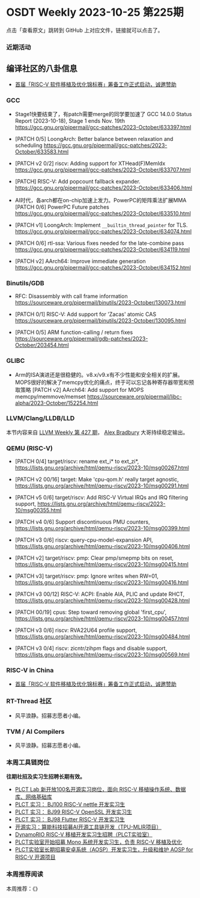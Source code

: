 # OSDT Weekly 2023-10-25 第225期

点击「查看原文」跳转到 GitHub 上对应文件，链接就可以点击了。

### 近期活动

## 编译社区的八卦信息

- [首届「RISC-V 软件移植及优化锦标赛」筹备工作正式启动，诚邀赞助](https://mp.weixin.qq.com/s/3q8f-KxgS4AY3IKLdXPSfg)

### GCC

- Stage1快要结束了，有patch需要merge的同学要加速了
  GCC 14.0.0 Status Report (2023-10-18), Stage 1 ends Nov. 19th
  https://gcc.gnu.org/pipermail/gcc-patches/2023-October/633397.html

- [PATCH 0/5] LoongArch: Better balance between relaxation and scheduling
  https://gcc.gnu.org/pipermail/gcc-patches/2023-October/633583.html

- [PATCH v2 0/2] riscv: Adding support for XTHead(F)MemIdx
  https://gcc.gnu.org/pipermail/gcc-patches/2023-October/633707.html

- [PATCH] RISC-V: Add popcount fallback expander.
  https://gcc.gnu.org/pipermail/gcc-patches/2023-October/633406.html

- AI时代，各arch都在on-chip加速上发力。PowerPC的矩阵乘法扩展MMA
  [PATCH 0/6] PowerPC Future patches
  https://gcc.gnu.org/pipermail/gcc-patches/2023-October/633510.html

- [PATCH v1] LoongArch: Implement `__builtin_thread_pointer` for TLS.
  https://gcc.gnu.org/pipermail/gcc-patches/2023-October/634074.html

- [PATCH 0/6] rtl-ssa: Various fixes needed for the late-combine pass
  https://gcc.gnu.org/pipermail/gcc-patches/2023-October/634119.html

- [PATCH v2] AArch64: Improve immediate generation
  https://gcc.gnu.org/pipermail/gcc-patches/2023-October/634152.html


### Binutils/GDB

- RFC: Disassembly with call frame information
  https://sourceware.org/pipermail/binutils/2023-October/130073.html

- [PATCH 0/1] RISC-V: Add support for 'Zacas' atomic CAS
  https://sourceware.org/pipermail/binutils/2023-October/130095.html

- [PATCH 0/5] ARM function-calling / return fixes
  https://sourceware.org/pipermail/gdb-patches/2023-October/203454.html

### GLIBC

- Arm的ISA演进还是很稳健的。v8.x/v9.x有不少性能和安全相关的扩展。
  MOPS很好的解决了memcpy优化的痛点，终于可以忘记各种寄存器带宽和预取策略
  [PATCH v2] AArch64: Add support for MOPS memcpy/memmove/memset
  https://sourceware.org/pipermail/libc-alpha/2023-October/152254.html

### LLVM/Clang/LLDB/LLD

本节内容来自 [LLVM Weekly 第 427 期](http://llvmweekly.org/issue/427)，
[Alex Bradbury](https://www.linkedin.com/in/alex-bradbury/) 大哥持续稳定输出。

### QEMU (RISC-V)


- [PATCH 0/4] target/riscv: rename ext_i* to ext_zi*,
  https://lists.gnu.org/archive/html/qemu-riscv/2023-10/msg00267.html

- [PATCH v2 00/16] target: Make 'cpu-qom.h' really target agnostic,
  https://lists.gnu.org/archive/html/qemu-riscv/2023-10/msg00291.html

- [PATCH v5 0/6] target/riscv: Add RISC-V Virtual IRQs and IRQ filtering support,
  https://lists.gnu.org/archive/html/qemu-riscv/2023-10/msg00355.html

- [PATCH v4 0/6] Support discontinuous PMU counters,
  https://lists.gnu.org/archive/html/qemu-riscv/2023-10/msg00399.html

- [PATCH v3 0/6] riscv: query-cpu-model-expansion API,
  https://lists.gnu.org/archive/html/qemu-riscv/2023-10/msg00406.html

- [PATCH v2] target/riscv: pmp: Clear pmp/smepmp bits on reset,
  https://lists.gnu.org/archive/html/qemu-riscv/2023-10/msg00415.html

- [PATCH v3] target/riscv: pmp: Ignore writes when RW=01,
  https://lists.gnu.org/archive/html/qemu-riscv/2023-10/msg00416.html

- [PATCH v3 00/12] RISC-V: ACPI: Enable AIA, PLIC and update RHCT,
  https://lists.gnu.org/archive/html/qemu-riscv/2023-10/msg00428.html

- [PATCH 00/19] cpus: Step toward removing global 'first_cpu',
  https://lists.gnu.org/archive/html/qemu-riscv/2023-10/msg00457.html

- [PATCH v3 0/6] riscv: RVA22U64 profile support,
  https://lists.gnu.org/archive/html/qemu-riscv/2023-10/msg00484.html

- [PATCH v3 0/4] riscv: zicntr/zihpm flags and disable support,
  https://lists.gnu.org/archive/html/qemu-riscv/2023-10/msg00569.html

### RISC-V in China

- [首届「RISC-V 软件移植及优化锦标赛」筹备工作正式启动，诚邀赞助](https://mp.weixin.qq.com/s/3q8f-KxgS4AY3IKLdXPSfg)

### RT-Thread 社区

- 风平浪静。招募志愿者小编。

### TVM / AI Compilers

- 风平浪静。招募志愿者小编。

### 本周工具链岗位

**往期社招及实习生招聘长期有效。**

- [PLCT Lab 新开放100名开源实习岗位，面向 RISC-V 移植操作系统、数据库、网络基础库](https://mp.weixin.qq.com/s/ebvIxcplB8Jtw18LMoXTTQ)
- [PLCT 实习： BJ100 RISC-V nettle 开发实习生](https://mp.weixin.qq.com/s/GEUKRlxILFpdHQbv-yxWQQ)
- [PLCT 实习： BJ99 RISC-V OpenSSL 开发实习生](https://mp.weixin.qq.com/s/pzy6sbW50r3aLw3Dt36oBQ)
- [PLCT 实习： BJ98 Flutter RISC-V 开发实习生](https://mp.weixin.qq.com/s/gQYT_rhtLE8jGg6WWAztDA)
- [开源实习：算能科技招募AI开源工具链开发（TPU-MLIR项目）](https://mp.weixin.qq.com/s/IBJh0ip4k11PzIMZecsWSw)
- [DynamoRIO RISC-V 移植开发实习生招聘（PLCT实验室）](https://mp.weixin.qq.com/s/J_5TjT6DOqeOXJXQI5VQxw)
- [PLCT实验室开始招募 Mono 系统开发实习生，负责 RISC-V 移植及优化](https://mp.weixin.qq.com/s/whEW7Hay1jIP1tBzIPay1A)
- [PLCT实验室长期招募安卓系统（AOSP）开发实习生，升级和维护 AOSP for RISC-V 开源项目](https://mp.weixin.qq.com/s/dJP2cEB1nex2inR5c-cJog)


### 本周推荐阅读

本周推荐：《》
